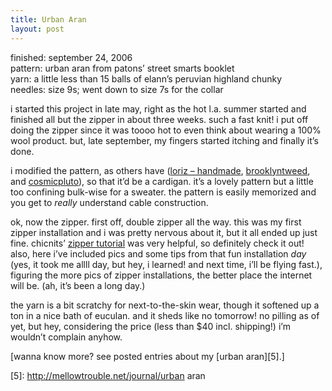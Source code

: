 ```yaml
---
title: Urban Aran    
layout: post
---
```


<div class="slideshow" style="width:450px">
  <txp:jmr_gallery category="511" />
</div>

finished: september 24, 2006  
pattern: urban aran from patons&#8217; street smarts booklet  
yarn: a little less than 15 balls of elann&#8217;s peruvian highland chunky   
needles: size 9s; went down to size 7s for the collar

i started this project in late may, right as the hot l.a. summer started and finished all but the zipper in about three weeks. such a fast knit! i put off doing the zipper since it was toooo hot to even think about wearing a 100% wool product. but, late september, my fingers started itching and finally it&#8217;s done.

i modified the pattern, as others have ([loriz &#8211; handmade][1], [brooklyntweed][2], and [cosmicpluto][3]), so that it&#8217;d be a cardigan. it&#8217;s a lovely pattern but a little too confining bulk-wise for a sweater. the pattern is easily memorized and you get to *really* understand cable construction. 

ok, now the zipper. first off, double zipper all the way. this was my first zipper installation and i was pretty nervous about it, but it all ended up just fine. chicnits&#8217; [zipper tutorial][4] was very helpful, so definitely check it out! also, here i&#8217;ve included pics and some tips from that fun installation *day* (yes, it took me allll day, but hey, i learned! and next time, i&#8217;ll be flying fast.), figuring the more pics of zipper installations, the better place the internet will be. (ah, it&#8217;s been a long day.) 

the yarn is a bit scratchy for next-to-the-skin wear, though it softened up a ton in a nice bath of euculan. and it sheds like no tomorrow! no pilling as of yet, but hey, considering the price (less than $40 incl. shipping!) i&#8217;m wouldn&#8217;t complain anyhow.

[wanna know more? see posted entries about my [urban aran][5].]

 [1]: http://handmade.loriz.ca/mt/archives/2006/10/beam_me_up_scot.html
 [2]: http://brooklyntweed.blogspot.com/2006/04/urban-aran-cardigan.html
 [3]: http://www.flickr.com/photos/50101784@N00/80098984/in/set-72057594055459085/
 [4]: http://www.chicknits.com/ttizipper.shtml
 [5]: http://mellowtrouble.net/journal/urban aran